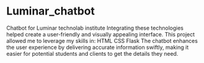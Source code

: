 # Luminar_chatbot
Chatbot for Luminar technolab institute
Integrating these technologies helped create a user-friendly and visually appealing interface. 
This project allowed me to leverage my skills in:
   HTML
   CSS
   Flask
The chatbot enhances the user experience by delivering accurate information swiftly, making it easier for potential students and clients to get the details they need.
